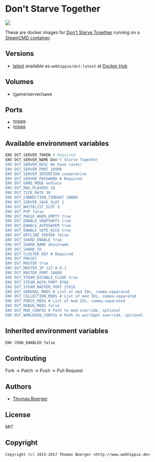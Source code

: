 # Don't Starve Together

[![](https://images.microbadger.com/badges/image/webhippie/dst.svg)](https://microbadger.com/images/webhippie/dst "Get your own image badge on microbadger.com")

These are docker images for [Don't Starve Together](https://www.kleientertainment.com/games/dont-starve-together) running on a [SteamCMD container](https://registry.hub.docker.com/u/webhippie/steamcmd/).


## Versions

* [latest](https://github.com/dockhippie/dst/tree/master) available as ```webhippie/dst:latest``` at [Docker Hub](https://registry.hub.docker.com/u/webhippie/dst/)


## Volumes

* /game/server/save


## Ports

* 10999
* 10888


## Available environment variables

```bash
ENV DST_SERVER_TOKEN # Required
ENV DST_SERVER_NAME Don't Starve Together
ENV DST_SERVER_DESC We have caves!
ENV DST_SERVER_PORT 10998
ENV DST_SERVER_INTENTION cooperative
ENV DST_SERVER_PASSWORD # Required
ENV DST_GAME_MODE endless
ENV DST_MAX_PLAYERS 10
ENV DST_TICK_RATE 30
ENV DST_CONNECTION_TIMEOUT 10000
ENV DST_SERVER_SAVE_SLOT 1
ENV DST_WHITELIST_SLOT 5
ENV DST_PVP false
ENV DST_PAUSE_WHEN_EMPTY true
ENV DST_ENABLE_SNAPSHOTS true
ENV DST_ENABLE_AUTOSAVER true
ENV DST_ENABLE_VOTE_KICK true
ENV DST_OFFLINE_SERVER false
ENV DST_SHARD_ENABLE true
ENV DST_SHARD_NAME $hostname
ENV DST_SHARD_ID
ENV DST_CLUSTER_KEY # Required
ENV DST_PRESET
ENV DST_MASTER true
ENV DST_MASTER_IP 127.0.0.1
ENV DST_MASTER_PORT 10888
ENV DST_STEAM_DISABLE_CLOUD true
ENV DST_STEAM_AUTH_PORT 8766
ENV DST_STEAM_MASTER_PORT 27016
ENV DST_GENERAL_MODS # List of mod IDs, comma-separated
ENV DST_COLLECTION_MODS # List of mod IDs, comma-separated
ENV DST_FORCE_MODS # List of mod IDs, comma-separated
ENV DST_DEBUG_MODS false
ENV DST_MOD_CONFIG # Path to mod override, optional
ENV DST_WORLDGEN_CONFIG # Path to worldgen override, optional
```


## Inherited environment variables

```bash
ENV CRON_ENABLED false
```


## Contributing

Fork -> Patch -> Push -> Pull Request


## Authors

* [Thomas Boerger](https://github.com/tboerger)


## License

MIT


## Copyright

```
Copyright (c) 2015-2017 Thomas Boerger <http://www.webhippie.de>
```
